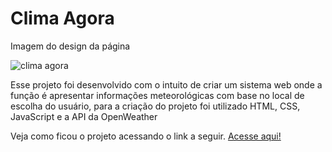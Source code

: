 <h1> Clima Agora </h1>

<div class="container">
    <p> Imagem do design da página </p>
    <img src="https://cdn.discordapp.com/attachments/1093227248162717776/1093231084445110272/image.png" alt="clima agora">
</div>

<p>Esse projeto foi desenvolvido com o intuito de criar um sistema web onde a função é apresentar informações meteorológicas com base no local de escolha do usuário, para a criação do projeto foi utilizado HTML, CSS, JavaScript e a API da OpenWeather</p>

<p> Veja como ficou o projeto acessando o link a seguir. <a href="https://kaue-dev.github.io/projeto-clima-agora/">Acesse aqui!</a></p>
